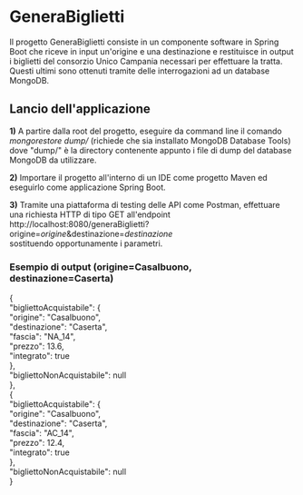 # GeneraBiglietti

Il progetto GeneraBiglietti consiste in un componente software in Spring Boot che riceve in input un'origine e una destinazione e restituisce in output i biglietti del consorzio Unico Campania necessari per effettuare la tratta. Questi ultimi sono ottenuti tramite delle interrogazioni ad un database MongoDB.

## Lancio dell'applicazione

**1)** A partire dalla root del progetto, eseguire da command line il comando  
*mongorestore dump/*       (richiede che sia installato MongoDB Database Tools)  
dove "dump/" è la directory contenente appunto i file di dump del database MongoDB da utilizzare.

**2)** Importare il progetto all'interno di un IDE come progetto Maven ed eseguirlo come applicazione Spring Boot.

**3)** Tramite una piattaforma di testing delle API come Postman, effettuare una richiesta HTTP di tipo GET all'endpoint  
http://localhost:8080/generaBiglietti?origine=*origine*&destinazione=*destinazione*  
sostituendo opportunamente i parametri.

### Esempio di output (origine=Casalbuono, destinazione=Caserta)

{  
        "bigliettoAcquistabile": {  
            "origine": "Casalbuono",  
            "destinazione": "Caserta",  
            "fascia": "NA_14",  
            "prezzo": 13.6,  
            "integrato": true  
        },  
        "bigliettoNonAcquistabile": null  
    },  
    {  
        "bigliettoAcquistabile": {  
            "origine": "Casalbuono",  
            "destinazione": "Caserta",  
            "fascia": "AC_14",  
            "prezzo": 12.4,  
            "integrato": true  
        },  
        "bigliettoNonAcquistabile": null  
    }  

